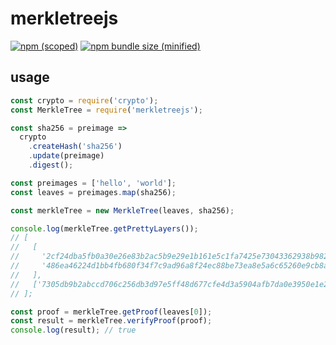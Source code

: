 # merkletreejs

[![npm (scoped)](https://img.shields.io/npm/v/@sinasabet81/merkletreejs.svg)](https://www.npmjs.com/package/@sinasabet81/merkletreejs)
[![npm bundle size (minified)](https://img.shields.io/bundlephobia/min/@sinasabet81/merkletreejs.svg)](https://www.npmjs.com/package/@sinasabet81/merkletreejs)

## usage
```js
const crypto = require('crypto');
const MerkleTree = require('merkletreejs');

const sha256 = preimage =>
  crypto
    .createHash('sha256')
    .update(preimage)
    .digest();

const preimages = ['hello', 'world'];
const leaves = preimages.map(sha256);

const merkleTree = new MerkleTree(leaves, sha256);

console.log(merkleTree.getPrettyLayers());
// [
//   [
//     '2cf24dba5fb0a30e26e83b2ac5b9e29e1b161e5c1fa7425e73043362938b9824',
//     '486ea46224d1bb4fb680f34f7c9ad96a8f24ec88be73ea8e5a6c65260e9cb8a7',
//   ],
//   ['7305db9b2abccd706c256db3d97e5ff48d677cfe4d3a5904afb7da0e3950e1e2'],
// ];

const proof = merkleTree.getProof(leaves[0]);
const result = merkleTree.verifyProof(proof);
console.log(result); // true
```
